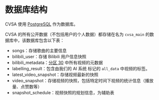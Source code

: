 # 数据库结构

CVSA 使用 [PostgreSQL](https://www.postgresql.org/) 作为数据库。

CVSA 的所有公开数据（不包括用户的个人数据）都存储在名为 `cvsa_main` 的数据库中，该数据库包含以下表：

* songs：存储歌曲的主要信息
* bilibili\_user：存储 Bilibili 用户信息快照
* bilibili\_metadata：[分区 30](../../about/scope-of-inclusion.md#vocaloiduatu-fen-qu) 中所有视频的元数据
* labelling\_result：包含由我们的 AI 系统 标记的 `all_data` 中视频的标签。
* latest\_video\_snapshot：存储视频最新的快照
* video\_snapshot：存储视频的快照，包括特定时间下视频的统计信息（播放量、点赞数等）
* snapshot\_schedule：视频快照的规划信息，为辅助表

